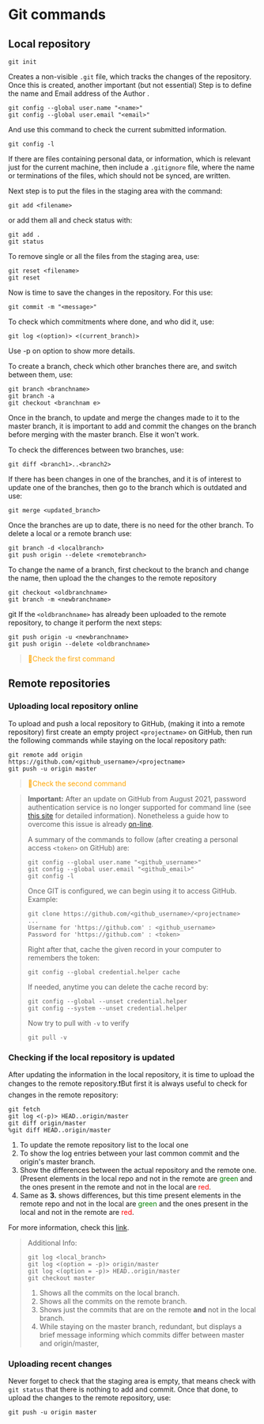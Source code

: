 # Git commands

## Local repository

```
git init
```

Creates a non-visible `.git` file, which tracks the changes of the repository.
Once this is created, another important (but not essential) Step is to define the name and Email address of the Author .

```
git config --global user.name "<name>"
git config --global user.email "<email>"
```

And use this command to check the current submitted information.

```
git config -l
```

If there are files containing personal data, or information, which is relevant just for the current machine, then include a `.gitignore` file, where the name or terminations of the files, which should not be synced, are written.

Next step is to put the files in the staging area with the command:

```
git add <filename>
```

or add them all and check status with:

```
git add .
git status
```

To remove single or all the files from the staging area, use:

```
git reset <filename>
git reset
```

Now is time to save the changes in the repository. For this use:

```
git commit -m "<message>"
```

To check which commitments where done, and who did it, use:

```
git log <(option)> <(current_branch)>
```

Use -p on option to show more details.

To create a branch, check which other branches there are, and switch between them, use:

```
git branch <branchname>
git branch -a
git checkout <branchnam e>
```

Once in the branch, to update and merge the changes made to it to the master branch, it is important to add and commit the changes on the branch before merging with the master branch. Else it won't work.

To check the differences between two branches, use:

```
git diff <branch1>..<branch2>
```

If there has been changes in one of the branches, and it is of interest to update one of the branches, then go to the branch which is outdated and use:

```
git merge <updated_branch>
```

Once the branches are up to date, there is no need for the other branch. To delete a local or a remote branch use:

```
git branch -d <localbranch>
git push origin --delete <remotebranch>
```

To change the name of a branch, first checkout to the branch and change the name, then upload the the changes to the remote repository

```
git checkout <oldbranchname>
git branch -m <newbranchname>
```

git If the `<oldbranchname>` has already been uploaded to the remote repository, to change it perform the next steps:

```
git push origin -u <newbranchname>
git push origin --delete <oldbranchname>
```
> <span style="color:orange">:red_circle:Check the first command</span>

## Remote repositories

### Uploading local repository online

To upload and push a local repository to GitHub, (making it into a remote repository) first create an empty project `<projectname>` on GitHub, then run the following commands while staying on the local repository path:

```
git remote add origin https://github.com/<github_username>/<projectname>
git push -u origin master
```
> <span style="color:orange">:red_circle:Check the second command</span>

> **Important:** After an update on GitHub from August 2021, password authentication service is no longer supported for command line (see [this site](https://github.blog/2020-12-15-token-authentication-requirements-for-git-operations/) for detailed information). Nonetheless a guide how to overcome this issue is already [on-line](https://stackoverflow.com/questions/68775869/support-for-password-authentication-was-removed-please-use-a-personal-access-to). 
>
> A summary of the commands to follow (after creating a personal access `<token>` on GitHub) are:
>
> ```
> git config --global user.name "<github_username>"
> git config --global user.email "<github_email>"
> git config -l
> ```
>
> Once GIT is configured, we can begin using it to access GitHub. Example:
>
> ```
> git clone https://github.com/<github_username>/<projectname>
> ...
> Username for 'https://github.com' : <github_username>
> Password for 'https://github.com' : <token>
> ```
>
> Right after that, cache the given record in your computer to remembers the token:
>
> ```
> git config --global credential.helper cache
> ```
>
> If needed, anytime you can delete the cache record by:
>
> ```
> git config --global --unset credential.helper
> git config --system --unset credential.helper
> ```
>
> Now try to pull with `-v` to verify
>
> ```
> git pull -v
> ```

### Checking if the local repository is updated

After updating the information in the local repository, it is time to upload the changes to the remote repository.:exclamation:But first it is always useful to check for changes in the remote repository:

```
git fetch
git log <(-p)> HEAD..origin/master
git diff origin/master
%git diff HEAD..origin/master
```

1. To update the remote repository list to the local one
2. To show the log entries between your last common commit and the origin's master branch.
3. Show the differences between the actual repository and the remote one. (Present elements in the local repo and not in the remote are <span style="color:green">green</span> and the ones present in the remote and not in the local are <span style="color:red">red</span>.
4. Same as **3.** shows differences, but this time present elements in the remote repo and not in the local are <span style="color:green">green</span> and the ones present in the local and not in the remote are <span style="color:red">red</span>.

For more information, check this [link](https://stackoverflow.com/questions/180272/how-to-preview-git-pull).

> Additional Info:
>
> ```
> git log <local_branch>
> git log <(option = -p)> origin/master
> git log <(option = -p)> HEAD..origin/master
> git checkout master
> ```
>
> 1. Shows all the commits on the local branch.
> 2. Shows all the commits on the remote branch.
> 3. Shows just the commits that are on the remote **and** not in the local branch.
> 4. While staying on the master branch, redundant, but displays a brief message informing which commits differ between master and origin/master,

### Uploading recent changes

Never forget to check that the staging area is empty, that means check with `git status` that there is nothing to add and commit. Once that done, to upload the changes to the remote repository, use:

```
git push -u origin master
```

